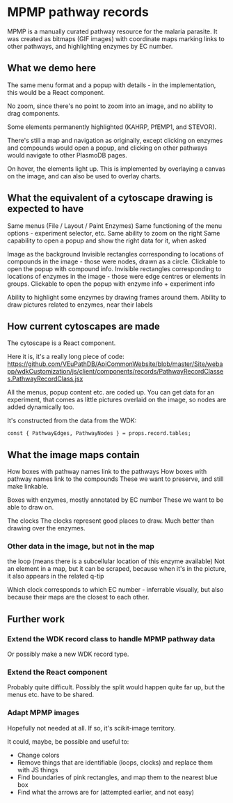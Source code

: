 # MPMP pathway records

MPMP is a manually curated pathway resource for the malaria parasite. It was created as bitmaps (GIF images) with coordinate maps marking links to other pathways, and highlighting enzymes by EC number. 



## What we demo here
The same menu format and a popup with details - in the implementation, this would be a React component.

No zoom, since there's no point to zoom into an image, and no ability to drag components.

Some elements permanently highlighted (KAHRP, PfEMP1, and STEVOR).

There's still a map and navigation as originally, except clicking on enzymes and compounds would open a popup, and clicking on other pathways would navigate to other PlasmoDB pages.

On hover, the elements light up. This is implemented by overlaying a canvas on the image, and can also be used to overlay charts.

## What the equivalent of a cytoscape drawing is expected to have
Same menus (File / Layout / Paint Enzymes)
Same functioning of the menu options - experiment selector, etc.
Same ability to zoom on the right
Same capability to open a popup and show the right data for it, when asked

Image as the background
Invisible rectangles corresponding to locations of compounds in the image - those were nodes, drawn as a circle. Clickable to open the popup with compound info.
Invisible rectangles corresponding to locations of enzymes in the image - those were edge centres or elements in groups. Clickable to open the popup with enzyme info + experiment info

Ability to highlight some enzymes by drawing frames around them.
Ability to draw pictures related to enzymes, near their labels

## How current cytoscapes are made
The cytoscape is a React component.

Here it is, it's a really long piece of code:
https://github.com/VEuPathDB/ApiCommonWebsite/blob/master/Site/webapp/wdkCustomization/js/client/components/records/PathwayRecordClasses.PathwayRecordClass.jsx


All the menus, popup content etc. are coded up. You can get data for an experiment, that comes as little pictures overlaid on the image, so nodes are added dynamically too.

It's constructed from the data from the WDK:
```
const { PathwayEdges, PathwayNodes } = props.record.tables;
```


## What the image maps contain
How boxes with pathway names link to the pathways
How boxes with pathway names link to the compounds
These we want to preserve, and still make linkable.

Boxes with enzymes, mostly annotated by EC number
These we want to be able to draw on.

The clocks
The clocks represent good places to draw. Much better than drawing over the enzymes.

### Other data in the image, but not in the map
the loop (means there is a subcellular location of this enzyme available)
Not an element in a map, but it can be scraped, because when it's in the picture, it also appears in the related q-tip

Which clock corresponds to which EC number - inferrable visually, but also because their maps are the closest to each other.


## Further work

### Extend the WDK record class to handle MPMP pathway data
Or possibly make a new WDK record type.

### Extend the React component
Probably quite difficult. Possibly the split would happen quite far up, but the menus etc. have to be shared.

### Adapt MPMP images

Hopefully not needed at all. If so, it's scikit-image territory.

It could, maybe, be possible and useful to:
- Change colors
- Remove things that are identifiable (loops, clocks) and replace them with JS things
- Find boundaries of pink rectangles, and map them to the nearest blue box
- Find what the arrows are for (attempted earlier, and not easy)
